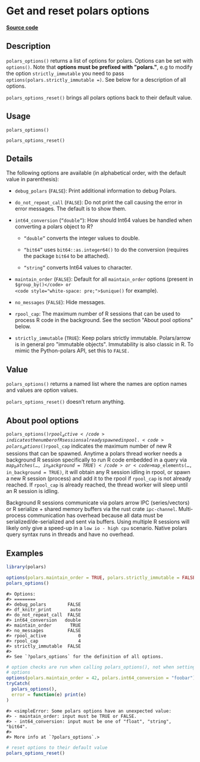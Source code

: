 
# Get and reset polars options

[**Source code**](https://github.com/pola-rs/r-polars/tree/main/R/options.R#L163)

## Description

<code>polars_options()</code> returns a list of options for polars.
Options can be set with <code>options()</code>. Note that
<strong>options must be prefixed with "polars."</strong>, e.g to modify
the option <code>strictly_immutable</code> you need to pass
<code>options(polars.strictly_immutable =)</code>. See below for a
description of all options.

<code>polars_options_reset()</code> brings all polars options back to
their default value.

## Usage

<pre><code class='language-R'>polars_options()

polars_options_reset()
</code></pre>

## Details

The following options are available (in alphabetical order, with the
default value in parenthesis):

<ul>
<li>

<code>debug_polars</code> (<code>FALSE</code>): Print additional
information to debug Polars.

</li>
<li>

<code>do_not_repeat_call</code> (<code>FALSE</code>): Do not print the
call causing the error in error messages. The default is to show them.

</li>
<li>

<code>int64_conversion</code> (<code>“double”</code>): How should Int64
values be handled when converting a polars object to R?

<ul>
<li>

<code>“double”</code> converts the integer values to double.

</li>
<li>

<code>“bit64”</code> uses <code>bit64::as.integer64()</code> to do the
conversion (requires the package <code>bit64</code> to be attached).

</li>
<li>

<code>“string”</code> converts Int64 values to character.

</li>
</ul>
</li>
<li>

<code>maintain_order</code> (<code>FALSE</code>): Default for all
<code>maintain_order</code> options (present in
<code style="white-space: pre;">$group_by()</code> or
<code style="white-space: pre;">$unique()</code> for example).

</li>
<li>

<code>no_messages</code> (<code>FALSE</code>): Hide messages.

</li>
<li>

<code>rpool_cap</code>: The maximum number of R sessions that can be
used to process R code in the background. See the section "About pool
options" below.

</li>
<li>

<code>strictly_immutable</code> (<code>TRUE</code>): Keep polars
strictly immutable. Polars/arrow is in general pro "immutable objects".
Immutability is also classic in R. To mimic the Python-polars API, set
this to <code>FALSE.</code>

</li>
</ul>

## Value

<code>polars_options()</code> returns a named list where the names are
option names and values are option values.

<code>polars_options_reset()</code> doesn’t return anything.

## About pool options

<code>polars_options()$rpool_active</code> indicates the number of R
sessions already spawned in pool.
<code>polars_options()$rpool_cap</code> indicates the maximum number of
new R sessions that can be spawned. Anytime a polars thread worker needs
a background R session specifically to run R code embedded in a query
via <code>$map_batches(…, in_background = TRUE)</code> or
<code>$map_elements(…, in_background = TRUE)</code>, it will obtain any
R session idling in rpool, or spawn a new R session (process) and add it
to the rpool if <code>rpool_cap</code> is not already reached. If
<code>rpool_cap</code> is already reached, the thread worker will sleep
until an R session is idling.

Background R sessions communicate via polars arrow IPC (series/vectors)
or R serialize + shared memory buffers via the rust crate
<code>ipc-channel</code>. Multi-process communication has overhead
because all data must be serialized/de-serialized and sent via buffers.
Using multiple R sessions will likely only give a speed-up in a
<code style="white-space: pre;">low io - high cpu</code> scenario.
Native polars query syntax runs in threads and have no overhead.

## Examples

``` r
library(polars)

options(polars.maintain_order = TRUE, polars.strictly_immutable = FALSE)
polars_options()
```

    #> Options:
    #> ========                         
    #> debug_polars        FALSE
    #> df_knitr_print       auto
    #> do_not_repeat_call  FALSE
    #> int64_conversion   double
    #> maintain_order       TRUE
    #> no_messages         FALSE
    #> rpool_active            0
    #> rpool_cap               4
    #> strictly_immutable  FALSE
    #> 
    #> See `?polars_options` for the definition of all options.

``` r
# option checks are run when calling polars_options(), not when setting
# options
options(polars.maintain_order = 42, polars.int64_conversion = "foobar")
tryCatch(
  polars_options(),
  error = function(e) print(e)
)
```

    #> <simpleError: Some polars options have an unexpected value:
    #> - maintain_order: input must be TRUE or FALSE.
    #> - int64_conversion: input must be one of "float", "string", "bit64".
    #> 
    #> More info at `?polars_options`.>

``` r
# reset options to their default value
polars_options_reset()
```
